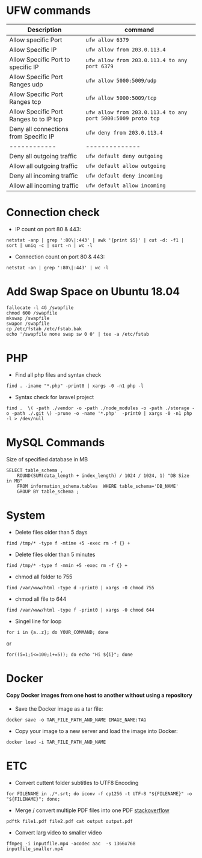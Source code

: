 # UFW commands

| Description | command  |
| ------------ | -------------- |
| Allow specific Port | `ufw allow 6379`  |
| Allow Specific IP | `ufw allow from 203.0.113.4`|
| Allow Specific Port to specific IP | `ufw allow from 203.0.113.4 to any port 6379`|
| Allow Specific Port Ranges udp | `ufw allow 5000:5009/udp`  |
| Allow Specific Port Ranges tcp | `ufw allow 5000:5009/tcp`  |
| Allow Specific Port Ranges to to IP tcp | `ufw allow from 203.0.113.4 to any port 5000:5009 proto tcp`  |
| Deny all connections from Specific IP | `ufw deny from 203.0.113.4`  |
| ------------ | -------------- |
| Deny all outgoing traffic | `ufw default deny outgoing` |
| Allow all outgoing traffic | `ufw default allow outgoing` |
| Deny all incoming traffic | `ufw default deny incoming` |
| Allow all incoming traffic | `ufw default allow incoming` |


# Connection check

- IP count on port 80 & 443:

`netstat -anp | grep ':80\|:443' | awk '{print $5}' | cut -d: -f1 | sort | uniq -c | sort -n | wc -l`

- Connection count on port 80 & 443:

`netstat -an | grep ':80\|:443' | wc -l`


# Add Swap Space on Ubuntu 18.04

```
fallocate -l 4G /swapfile
chmod 600 /swapfile
mkswap /swapfile
swapon /swapfile
cp /etc/fstab /etc/fstab.bak
echo '/swapfile none swap sw 0 0' | tee -a /etc/fstab
```

# PHP

- Find all php files and syntax check

`find . -iname "*.php" -print0 | xargs -0 -n1 php -l`



- Syntax check for laravel project

`find .  \( -path ./vendor -o -path ./node_modules -o -path ./storage -o -path ./.git \) -prune -o -name '*.php'  -print0 | xargs -0 -n1 php -l > /dev/null`

# MySQL Commands

Size of specified database in MB
```
SELECT table_schema ,
    ROUND(SUM(data_length + index_length) / 1024 / 1024, 1) "DB Size in MB" 
    FROM information_schema.tables  WHERE table_schema='DB_NAME'
    GROUP BY table_schema ;
```


# System

- Delete files older than 5 days

`find /tmp/* -type f -mtime +5 -exec rm -f {} +`

- Delete files older than 5 minutes

`find /tmp/* -type f -mmin +5 -exec rm -f {} +`

- chmod all folder to 755

`find /var/www/html -type d -print0 | xargs -0 chmod 755`

- chmod all file to 644

`find /var/www/html -type f -print0 | xargs -0 chmod 644`

- Singel line for loop

`for i in {a..z}; do YOUR_COMMAND; done`

or

`for((i=1;i<=100;i+=5)); do echo "Hi ${i}"; done`


# Docker

#### Copy Docker images from one host to another without using a repository

- Save the Docker image as a tar file:

`docker save -o TAR_FILE_PATH_AND_NAME IMAGE_NAME:TAG`

- Copy your image to a new server and load the image into Docker:

`docker load -i TAR_FILE_PATH_AND_NAME`


# ETC

- Convert cuttent folder subtitles to UTF8 Encoding

`for FILENAME in ./*.srt; do iconv -f cp1256 -t UTF-8 "${FILENAME}" -o "${FILENAME}"; done;`

- Merge / convert multiple PDF files into one PDF [stackoverflow](https://stackoverflow.com/a/2507825/1987553)

`pdftk file1.pdf file2.pdf cat output output.pdf`

- Convert larg video to smaller video

`ffmpeg -i inputfile.mp4 -acodec aac  -s 1366x768   inputfile_smaller.mp4`
